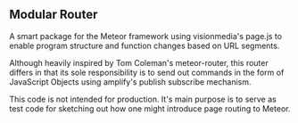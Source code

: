 Modular Router
--------------

A smart package for the Meteor framework using visionmedia's page.js to enable
program structure and function changes based on URL segments.

Although heavily inspired by Tom Coleman's meteor-router, this router differs in
that its sole responsibility is to send out commands in the form of JavaScript
Objects using amplify's publish subscribe mechanism.

This code is not intended for production. It's main purpose is to serve as test
code for sketching out how one might introduce page routing to Meteor.